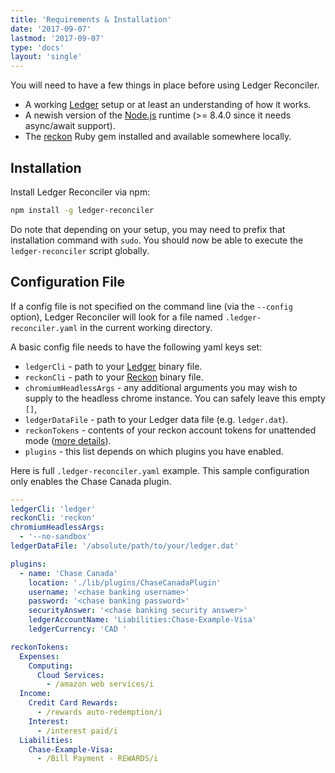 ```yaml
---
title: 'Requirements & Installation'
date: '2017-09-07'
lastmod: '2017-09-07'
type: 'docs'
layout: 'single'
---
```


You will need to have a few things in place before using Ledger Reconciler.

- A working [Ledger][ledger-cli] setup or at least an understanding of how it
  works.
- A newish version of the [Node.js][nodejs-current] runtime (>= 8.4.0 since it
  needs async/await support).
- The [reckon][reckon-gem] Ruby gem installed and available somewhere locally.


## Installation

Install Ledger Reconciler via npm:
``` bash
npm install -g ledger-reconciler
```

Do note that depending on your setup, you may need to prefix that installation
command with `sudo`. You should now be able to execute the `ledger-reconciler`
script globally.


## Configuration File

If a config file is not specified on the command line (via the `--config`
option), Ledger Reconciler will look for a file named `.ledger-reconciler.yaml`
in the current working directory.

A basic config file needs to have the following yaml keys set:

- `ledgerCli` - path to your [Ledger][ledger-cli] binary file.
- `reckonCli` - path to your [Reckon][reckon-gem] binary file.
- `chromiumHeadlessArgs` - any additional arguments you may wish to supply to
  the headless chrome instance. You can safely leave this empty `[]`,
- `ledgerDataFile` - path to your Ledger data file (e.g. `ledger.dat`).
- `reckonTokens` - contents of your reckon account tokens for unattended mode
  ([more details][reckon-unattended-tokens]).
- `plugins` - this list depends on which plugins you have enabled.

Here is full `.ledger-reconciler.yaml` example. This sample configuration only
enables the Chase Canada plugin.

``` yaml
---
ledgerCli: 'ledger'
reckonCli: 'reckon'
chromiumHeadlessArgs:
  - '--no-sandbox'
ledgerDataFile: '/absolute/path/to/your/ledger.dat'

plugins:
  - name: 'Chase Canada'
    location: './lib/plugins/ChaseCanadaPlugin'
    username: '<chase banking username>'
    password: '<chase banking password>'
    securityAnswer: '<chase banking security answer>'
    ledgerAccountName: 'Liabilities:Chase-Example-Visa'
    ledgerCurrency: 'CAD '

reckonTokens:
  Expenses:
    Computing:
      Cloud Services:
        - /amazon web services/i
  Income:
    Credit Card Rewards:
      - /rewards auto-redemption/i
    Interest:
      - /interest paid/i
  Liabilities:
    Chase-Example-Visa:
      - /Bill Payment - REWARDS/i
```


[ledger-cli]: http://ledger-cli.org
[nodejs-current]: https://nodejs.org/en/download/current
[reckon-gem]: https://github.com/cantino/reckon
[reckon-unattended-tokens]: https://github.com/cantino/reckon#unattended-mode
